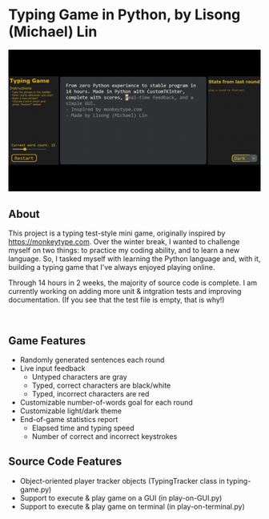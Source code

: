 # Typing Game in Python, by Lisong (Michael) Lin
![](https://github.com/m1chellelinn/Typing-Game/blob/main/game%20showcase.gif)


## About
This project is a typing test-style mini game, originally inspired by https://monkeytype.com. 
Over the winter break, I wanted to challenge myself on two things: to practice my coding ability, and to learn a new language. 
So, I tasked myself with learning the Python language and, with it, building a typing game that I've always enjoyed playing online. 

Through 14 hours in 2 weeks, the majority of source code is complete. I am currently working on adding more unit & intgration tests and improving documentation.
(If you see that the test file is empty, that is why!) 

&nbsp;

## Game Features
- Randomly generated sentences each round
- Live input feedback
  - Untyped characters are gray
  - Typed, correct characters are black/white
  - Typed, incorrect characters are red
- Customizable number-of-words goal for each round
- Customizable light/dark theme
- End-of-game statistics report
  - Elapsed time and typing speed
  - Number of correct and incorrect keystrokes

## Source Code Features
- Object-oriented player tracker objects (TypingTracker class in typing-game.py)
- Support to execute & play game on a GUI (in play-on-GUI.py)
- Support to execute & play game on terminal (in play-on-terminal.py)

